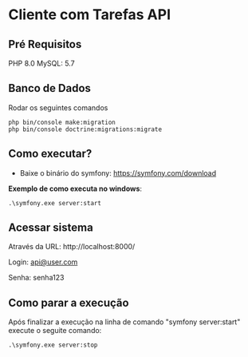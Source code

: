 # Cliente com Tarefas API

## Pré Requisitos
PHP 8.0
MySQL: 5.7

## Banco de Dados

Rodar os seguintes comandos

```properties
php bin/console make:migration
php bin/console doctrine:migrations:migrate
```

## Como executar?

 - Baixe o binário do symfony: https://symfony.com/download

**Exemplo de como executa no windows**:

```properties
.\symfony.exe server:start
```

## Acessar sistema

Através da URL: http://localhost:8000/

Login: api@user.com

Senha: senha123

## Como parar a execução

Após finalizar a execução na linha de comando "symfony server:start" execute o seguite comando:

```properties
.\symfony.exe server:stop
```